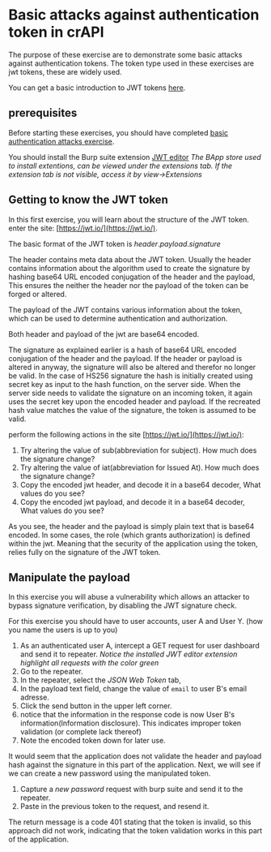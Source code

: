 # Basic attacks against authentication token in crAPI
The purpose of these exercise are to demonstrate some basic attacks against authentication tokens.
The token type used in these exercises are jwt tokens, these are widely used.

You can get a basic introduction to JWT tokens [here](https://auth0.com/docs/secure/tokens/json-web-tokens).

## prerequisites
Before starting these exercises, you should have completed [basic authentication attacks exercise](5_basic_Authentication_Attacks.md).

You should install the Burp suite extension [JWT editor](https://portswigger.net/burp/documentation/desktop/testing-workflow/session-management/jwts)
_The BApp store used to install extentions, can be viewed under the extensions tab. If the extension tab is not visible, access it by view->Extensions_


## Getting to know the JWT token
In this first exercise, you will learn about the structure of the JWT token.
enter the site: [https://jwt.io/](https://jwt.io/).

The basic format of the JWT token is _header_._payload_._signature_

The header contains meta data about the JWT token. Usually the header contains information about the algorithm used to create
the signature by hashing base64 URL encoded conjugation of the header and the payload, This ensures the neither the header nor
the payload of the token can be forged or altered.
  
The payload of the JWT contains various information about the token, which can be used to determine authentication and authorization.

Both header and payload of the jwt are base64 encoded.

The signature as explained earlier is a hash of base64 URL encoded conjugation of the header and the payload. 
If the header or payload is altered in anyway, the signature will also be altered and therefor no longer be valid.
In the case of HS256 signature the hash is initially created using secret key as input to the hash function, on the server side.
When the server side needs to validate the signature on an incoming token, it again uses the secret key upon the encoded header and payload.
If the recreated hash value matches the value of the signature, the token is assumed to be valid.

perform the following actions in the site [https://jwt.io/](https://jwt.io/):
1. Try altering the value of sub(abbreviation for subject). How much does the signature change?
2. Try altering the value of iat(abbreviation for Issued  At). How much does the signature change?
3. Copy the encoded jwt header, and decode it in a base64 decoder, What values do you see?
4. Copy the encoded jwt payload, and decode it in a base64 decoder, What values do you see?

As you see, the header and the payload is simply plain text that is base64 encoded. In some cases, the 
role (which grants authorization) is defined within the jwt. Meaning that the security of the application
using the token, relies fully on the signature of the JWT token.


## Manipulate the payload
In this exercise you will abuse a vulnerability which allows an attacker to bypass signature verification,
by disabling the JWT signature check. 

For this exercise you should have to user accounts, user A and User Y. (how you name the users is up to you)

1. As an authenticated user A, intercept a GET request for user dashboard and send it to repeater. 
_Notice the installed JWT editor extension highlight all requests with the color green_
2. Go to the repeater.
3. In the repeater, select the _JSON Web Token_ tab,
4. In the payload text field, change the value of `email` to user B's email adresse.
5. Click the send button in the upper left corner.
6. notice that the information in the response code is now User B's information(Information disclosure). This indicates improper token validation (or complete lack thereof)
7. Note the encoded token down for later use.

It would seem that the application does not validate the header and payload hash against
the signature in this part of the application.
Next, we will see if we can create a new password using the manipulated token.

1. Capture a _new password_ request with burp suite and send it to the repeater.
2. Paste in the previous token to the request, and resend it.

The return message is a code 401 stating that the token is invalid, so this approach did not work,
indicating that the token validation works in this part of the application.
